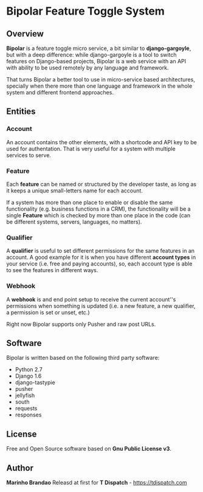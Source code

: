# Bipolar Feature Toggle System

## Overview

**Bipolar** is a feature toggle micro service, a bit similar to **django-gargoyle**,
but with a deep difference: while django-gargoyle is a tool to switch features
on Django-based projects, Bipolar is a web service with an API with ability to
be used remotely by any language and framework.

That turns Bipolar a better tool to use in micro-service based architectures,
specially when there more than one language and framework in the whole system
and different frontend approaches.

## Entities

### Account

An account contains the other elements, with a shortcode and API key to be used for
authentation. That is very useful for a system with multiple services to serve.

### Feature

Each **feature** can be named or structured by the developer taste, as long as it
keeps a unique small-letters name for each account.

If a system has more than one place to enable or disable the same functionality
(e.g. business functions in a CRM), the functionality will be a single **Feature**
which is checked by more than one place in the code (can be different systems,
servers, languages, no matters).

### Qualifier

A **qualifier** is useful to set different permissions for the same features in an
account. A good example for it is when you have different **account types** in your
service (i.e. free and paying accounts), so, each account type is able to see the
features in different ways.

### Webhook

A **webhook** is and end point setup to receive the current account''s permissions
when something is updated (i.e. a new feature, a new qualifier, a permission is set
or unset, etc.)

Right now Bipolar supports only Pusher and raw post URLs.

## Software

Bipolar is written based on the following third party software:

- Python 2.7
- Django 1.6
- django-tastypie
- pusher
- jellyfish
- south
- requests
- responses

## License

Free and Open Source software based on **Gnu Public License v3**.

## Author

**Marinho Brandao** <name at gmail.com>
Releasd at first for **T Dispatch** - https://tdispatch.com

